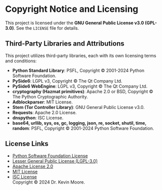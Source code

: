 # Copyright Notice and Licensing  

This project is licensed under the **GNU General Public License v3.0 (GPL-3.0)**. See the `LICENSE` file for details.  

## Third-Party Libraries and Attributions  
This project utilizes third-party libraries, each with its own licensing terms and conditions:  

- **Python Standard Library**: PSFL, Copyright © 2001-2024 Python Software Foundation.  
- **PySide6**: LGPL v3, Copyright © The Qt Company Ltd.  
- **PySide6 WebEngine**: LGPL v3, Copyright © The Qt Company Ltd.  
- **cryptography (Hazmat primitives)**: Apache 2.0 or BSD, Copyright © The Python Cryptographic Authority.  
- **Adblockparser**: MIT License.  
- **Stem (Tor Controller Library)**: GNU General Public License v3.0.  
- **Requests**: Apache 2.0 License.  
- **dnspython**: ISC License.  
- **base64, urllib, sys, os, gc, logging, json, re, socket, shutil, time, random**: PSFL, Copyright © 2001-2024 Python Software Foundation.  

## License Links  
- [Python Software Foundation License](https://docs.python.org/3/license.html)  
- [Lesser General Public License (LGPL-3.0)](https://www.gnu.org/licenses/lgpl-3.0.html)  
- [Apache License 2.0](https://www.apache.org/licenses/LICENSE-2.0)  
- [MIT License](https://opensource.org/licenses/MIT)  
- [ISC License](https://opensource.org/licenses/ISC)  
Copyright © 2024 Dr. Kevin Moore.
